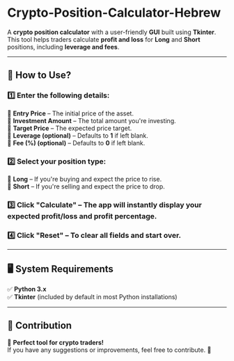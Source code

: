 # Crypto-Position-Calculator-Hebrew

A **crypto position calculator** with a user-friendly **GUI** built using **Tkinter**.  
This tool helps traders calculate **profit and loss** for **Long** and **Short** positions, including **leverage and fees**.

---

## 🚀 How to Use?

### 1️⃣ Enter the following details:

🔹 **Entry Price** – The initial price of the asset.  
🔹 **Investment Amount** – The total amount you're investing.  
🔹 **Target Price** – The expected price target.  
🔹 **Leverage (optional)** – Defaults to **1** if left blank.  
🔹 **Fee (%) (optional)** – Defaults to **0** if left blank.  

### 2️⃣ Select your position type:

🔹 **Long** – If you're buying and expect the price to rise.  
🔹 **Short** – If you're selling and expect the price to drop.  

### 3️⃣ Click **"Calculate"** – The app will instantly display your expected **profit/loss and profit percentage**.  

### 4️⃣ Click **"Reset"** – To clear all fields and start over.  

---

## 🖥️ System Requirements

✅ **Python 3.x**  
✅ **Tkinter** (included by default in most Python installations)  

---

## 🤝 Contribution

📌 **Perfect tool for crypto traders!**  
If you have any suggestions or improvements, feel free to contribute. 🚀
